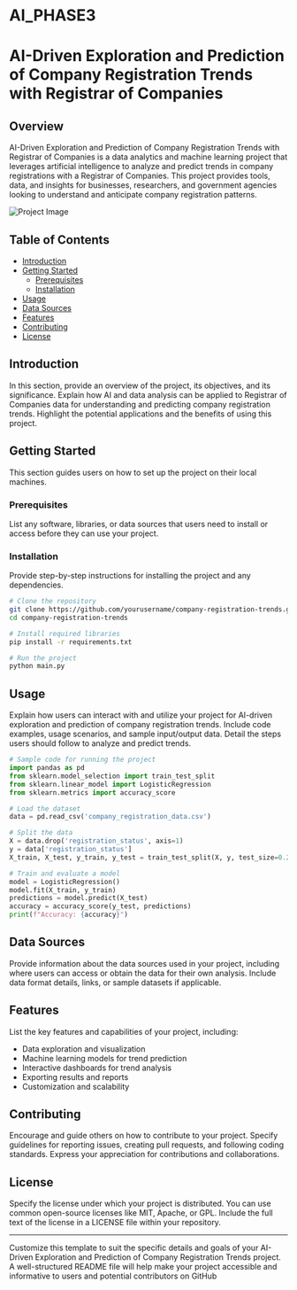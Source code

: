 # AI_PHASE3
# AI-Driven Exploration and Prediction of Company Registration Trends with Registrar of Companies

## Overview

AI-Driven Exploration and Prediction of Company Registration Trends with Registrar of Companies is a data analytics and machine learning project that leverages artificial intelligence to analyze and predict trends in company registrations with a Registrar of Companies. This project provides tools, data, and insights for businesses, researchers, and government agencies looking to understand and anticipate company registration patterns.

![Project Image](insert_image_url_here)

## Table of Contents

- [Introduction](#introduction)
- [Getting Started](#getting-started)
  - [Prerequisites](#prerequisites)
  - [Installation](#installation)
- [Usage](#usage)
- [Data Sources](#data-sources)
- [Features](#features)
- [Contributing](#contributing)
- [License](#license)

## Introduction

In this section, provide an overview of the project, its objectives, and its significance. Explain how AI and data analysis can be applied to Registrar of Companies data for understanding and predicting company registration trends. Highlight the potential applications and the benefits of using this project.

## Getting Started

This section guides users on how to set up the project on their local machines.

### Prerequisites

List any software, libraries, or data sources that users need to install or access before they can use your project.

### Installation

Provide step-by-step instructions for installing the project and any dependencies.

```bash
# Clone the repository
git clone https://github.com/yourusername/company-registration-trends.git
cd company-registration-trends

# Install required libraries
pip install -r requirements.txt

# Run the project
python main.py
```

## Usage

Explain how users can interact with and utilize your project for AI-driven exploration and prediction of company registration trends. Include code examples, usage scenarios, and sample input/output data. Detail the steps users should follow to analyze and predict trends.

```python
# Sample code for running the project
import pandas as pd
from sklearn.model_selection import train_test_split
from sklearn.linear_model import LogisticRegression
from sklearn.metrics import accuracy_score

# Load the dataset
data = pd.read_csv('company_registration_data.csv')

# Split the data
X = data.drop('registration_status', axis=1)
y = data['registration_status']
X_train, X_test, y_train, y_test = train_test_split(X, y, test_size=0.2, random_state=42)

# Train and evaluate a model
model = LogisticRegression()
model.fit(X_train, y_train)
predictions = model.predict(X_test)
accuracy = accuracy_score(y_test, predictions)
print(f"Accuracy: {accuracy}")
```

## Data Sources

Provide information about the data sources used in your project, including where users can access or obtain the data for their own analysis. Include data format details, links, or sample datasets if applicable.

## Features

List the key features and capabilities of your project, including:

- Data exploration and visualization
- Machine learning models for trend prediction
- Interactive dashboards for trend analysis
- Exporting results and reports
- Customization and scalability

## Contributing

Encourage and guide others on how to contribute to your project. Specify guidelines for reporting issues, creating pull requests, and following coding standards. Express your appreciation for contributions and collaborations.

## License

Specify the license under which your project is distributed. You can use common open-source licenses like MIT, Apache, or GPL. Include the full text of the license in a LICENSE file within your repository.

---

Customize this template to suit the specific details and goals of your AI-Driven Exploration and Prediction of Company Registration Trends project. A well-structured README file will help make your project accessible and informative to users and potential contributors on GitHub
